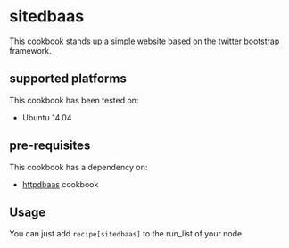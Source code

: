 # sitedbaas

This cookbook stands up a simple website based on the [twitter bootstrap](http://getbootstrap.com/) framework.

## supported platforms
This cookbook has been tested on:
* Ubuntu 14.04

## pre-requisites
This cookbook has a dependency on:
* [httpdbaas](https://github.com/binamov/httpdbaas) cookbook

## Usage
You can just add `recipe[sitedbaas]` to the run_list of your node
